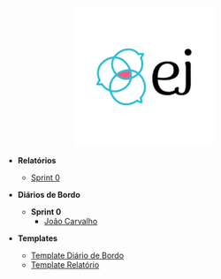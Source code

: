 
<center>

<a href="/" target="_blank">
  <img src="assets/ej-logo.png" alt="Logo" style="width: 50%; height: auto;">
</a>

</center>

- **Relatórios**
    - [Sprint 0](relatorios/sprint_0.md)

- **Diários de Bordo**
    - **Sprint 0**
        - [João Carvalho](diarioBordo/sprint_0/joao_carvalho.md)

- **Templates**
    - [Template Diário de Bordo](templates/template-diario-bordo.md)
    - [Template Relatório](templates/template-relatorio.md)
